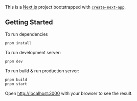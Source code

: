This is a [Next.js](https://nextjs.org/) project bootstrapped with [`create-next-app`](https://github.com/vercel/next.js/tree/canary/packages/create-next-app).

## Getting Started
To run dependencies
```bash
pnpm install
```

To run development server:

```bash
pnpm dev
```

To run build & run production server:

```bash
pnpm build
pnpm start
```

Open [http://localhost:3000](http://localhost:3000) with your browser to see the result.



